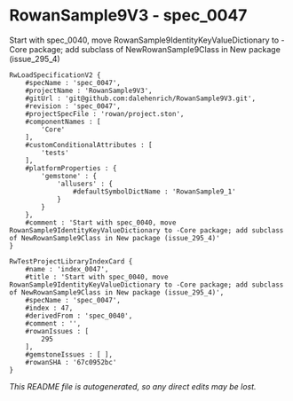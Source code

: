 # RowanSample9V3 - spec_0047
Start with spec_0040, move RowanSample9IdentityKeyValueDictionary to -Core package; add subclass of NewRowanSample9Class in New package (issue_295_4)
```
RwLoadSpecificationV2 {
	#specName : 'spec_0047',
	#projectName : 'RowanSample9V3',
	#gitUrl : 'git@github.com:dalehenrich/RowanSample9V3.git',
	#revision : 'spec_0047',
	#projectSpecFile : 'rowan/project.ston',
	#componentNames : [
		'Core'
	],
	#customConditionalAttributes : [
		'tests'
	],
	#platformProperties : {
		'gemstone' : {
			'allusers' : {
				#defaultSymbolDictName : 'RowanSample9_1'
			}
		}
	},
	#comment : 'Start with spec_0040, move RowanSample9IdentityKeyValueDictionary to -Core package; add subclass of NewRowanSample9Class in New package (issue_295_4)'
}

RwTestProjectLibraryIndexCard {
	#name : 'index_0047',
	#title : 'Start with spec_0040, move RowanSample9IdentityKeyValueDictionary to -Core package; add subclass of NewRowanSample9Class in New package (issue_295_4)',
	#specName : 'spec_0047',
	#index : 47,
	#derivedFrom : 'spec_0040',
	#comment : '',
	#rowanIssues : [
		295
	],
	#gemstoneIssues : [ ],
	#rowanSHA : '67c0952bc'
}
```

*This README file is autogenerated, so any direct edits may be lost.*
